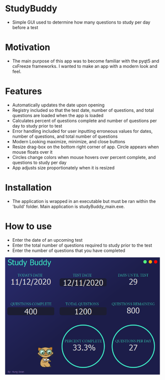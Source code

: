 # StudyBuddy
- Simple GUI used to determine how many questions to study per day before a test

# Motivation
- The main purpose of this app was to become familiar with the pyqt5 and cxFreeze frameworks.  I wanted to make an app with a modern look and feel.  

# Features
- Automatically updates the date upon opening
- Registry included so that the test date, number of questions, and total questions are loaded when the app is loaded
- Calculates percent of questions complete and number of questions per day to study prior to test
- Error handling included for user inputting erroneous values for dates, number of questions, and total number of questions
- Modern Looking maximize, minimize, and close buttons
- Resize drag-box on the bottom right corner of app.  Circle appears when mouse floats over it
- Circles change colors when mouse hovers over percent complete, and questions to study per day
- App adjusts size proportionately when it is resized

# Installation
- The application is wrapped in an executable but must be ran within the 'build' folder.  Main application is studyBuddy_main.exe.

# How to use
- Enter the date of an upcoming test
- Enter the total number of questions required to study prior to the test
- Enter the number of questions that you have completed

![Alt text](appScreenShot.PNG?raw=true "Study Buddy Screenshot")


